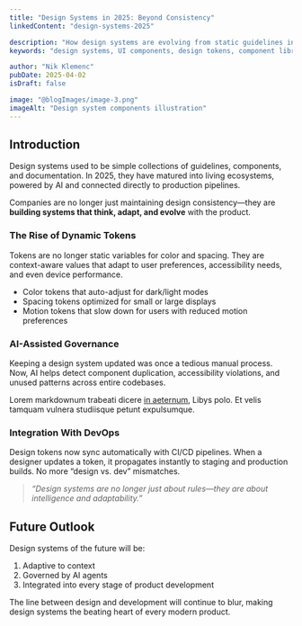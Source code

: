 ```yaml
---
title: "Design Systems in 2025: Beyond Consistency"
linkedContent: "design-systems-2025"

description: "How design systems are evolving from static guidelines into dynamic, AI-powered ecosystems that drive product innovation."
keywords: "design systems, UI components, design tokens, component library, design consistency, product design, UX design, design workflow"

author: "Nik Klemenc"
pubDate: 2025-04-02
isDraft: false

image: "@blogImages/image-3.png"
imageAlt: "Design system components illustration"
---
```


## Introduction

Design systems used to be simple collections of guidelines, components, and documentation. In 2025, they have matured into living ecosystems, powered by AI and connected directly to production pipelines.

Companies are no longer just maintaining design consistency—they are **building systems that think, adapt, and evolve** with the product.

### The Rise of Dynamic Tokens

Tokens are no longer static variables for color and spacing. They are context-aware values that adapt to user preferences, accessibility needs, and even device performance.

-   Color tokens that auto-adjust for dark/light modes
-   Spacing tokens optimized for small or large displays
-   Motion tokens that slow down for users with reduced motion preferences

### AI-Assisted Governance

Keeping a design system updated was once a tedious manual process. Now, AI helps detect component duplication, accessibility violations, and unused patterns across entire codebases.

Lorem markdownum trabeati dicere [in aeternum](http://example.com), Libys polo. Et velis tamquam vulnera studiisque petunt expulsumque.

### Integration With DevOps

Design tokens now sync automatically with CI/CD pipelines. When a designer updates a token, it propagates instantly to staging and production builds. No more “design vs. dev” mismatches.

> _“Design systems are no longer just about rules—they are about intelligence and adaptability.”_

## Future Outlook

Design systems of the future will be:

1. Adaptive to context
2. Governed by AI agents
3. Integrated into every stage of product development

The line between design and development will continue to blur, making design systems the beating heart of every modern product.
